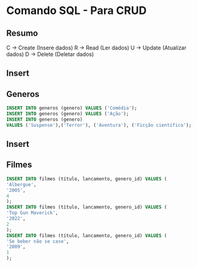 <!-- _________________________________ -->
# Comando SQL - Para CRUD

## Resumo 
C -> Create (Insere dados)
R -> Read (Ler dados)
U -> Update (Atualizar dados)
D -> Delete (Deletar dados)

## Insert 
## Generos 
```sql
INSERT INTO generos (genero) VALUES ('Comédia');
INSERT INTO generos (genero) VALUES ('Ação');
INSERT INTO generos (genero)
VALUES ('Suspense'),('Terror'), ('Aventura'), ('Ficção científica');
```
<!-- _________________________________ -->
## Insert
## Filmes
```sql
INSERT INTO filmes (título, lancamento, genero_id) VALUES (
'Albergue', 
'2005',
4
);
INSERT INTO filmes (título, lancamento, genero_id) VALUES (
'Top Gun Maverick', 
'2022',
2
);
INSERT INTO filmes (título, lancamento, genero_id) VALUES (
'Se beber não se case', 
'2009',
1
);
```
